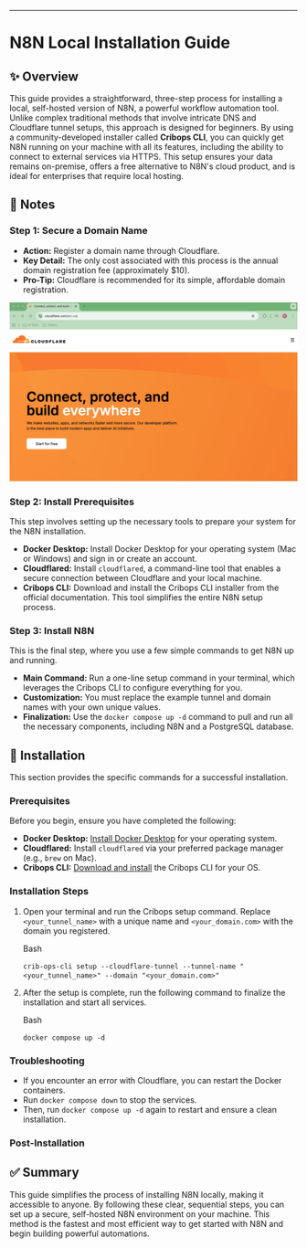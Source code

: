 ---

# N8N Local Installation Guide

## ✨ Overview

This guide provides a straightforward, three-step process for installing a local, self-hosted version of N8N, a powerful workflow automation tool. Unlike complex traditional methods that involve intricate DNS and Cloudflare tunnel setups, this approach is designed for beginners. By using a community-developed installer called **Cribops CLI**, you can quickly get N8N running on your machine with all its features, including the ability to connect to external services via HTTPS. This setup ensures your data remains on-premise, offers a free alternative to N8N's cloud product, and is ideal for enterprises that require local hosting.

## 📝 Notes

### Step 1: Secure a Domain Name

- **Action:** Register a domain name through Cloudflare.
- **Key Detail:** The only cost associated with this process is the annual domain registration fee (approximately $10).
- **Pro-Tip:** Cloudflare is recommended for its simple, affordable domain registration.

![Cloudflare](Images/cloudflare-1.png)

### Step 2: Install Prerequisites

This step involves setting up the necessary tools to prepare your system for the N8N installation.

- **Docker Desktop:** Install Docker Desktop for your operating system (Mac or Windows) and sign in or create an account.
- **Cloudflared:** Install `cloudflared`, a command-line tool that enables a secure connection between Cloudflare and your local machine.
- **Cribops CLI:** Download and install the Cribops CLI installer from the official documentation. This tool simplifies the entire N8N setup process.

### Step 3: Install N8N

This is the final step, where you use a few simple commands to get N8N up and running.

- **Main Command:** Run a one-line setup command in your terminal, which leverages the Cribops CLI to configure everything for you.
- **Customization:** You must replace the example tunnel and domain names with your own unique values.
- **Finalization:** Use the `docker compose up -d` command to pull and run all the necessary components, including N8N and a PostgreSQL database.

## 🚀 Installation

This section provides the specific commands for a successful installation.

### Prerequisites

Before you begin, ensure you have completed the following:

- **Docker Desktop:** [Install Docker Desktop](https://www.google.com/search?q=https://docs.docker.com/desktop/install/) for your operating system.
- **Cloudflared:** Install `cloudflared` via your preferred package manager (e.g., `brew` on Mac).
- **Cribops CLI:** [Download and install](https://www.google.com/search?q=https://github.com/CribOps/docs/blob/main/docs/README.md) the Cribops CLI for your OS.

### Installation Steps

1.  Open your terminal and run the Cribops setup command. Replace `<your_tunnel_name>` with a unique name and `<your_domain.com>` with the domain you registered.

    Bash

    ```
    crib-ops-cli setup --cloudflare-tunnel --tunnel-name "<your_tunnel_name>" --domain "<your_domain.com>"

    ```

2.  After the setup is complete, run the following command to finalize the installation and start all services.

    Bash

    ```
    docker compose up -d

    ```

### Troubleshooting

- If you encounter an error with Cloudflare, you can restart the Docker containers.
- Run `docker compose down` to stop the services.
- Then, run `docker compose up -d` again to restart and ensure a clean installation.

### Post-Installation

## ✅ Summary

This guide simplifies the process of installing N8N locally, making it accessible to anyone. By following these clear, sequential steps, you can set up a secure, self-hosted N8N environment on your machine. This method is the fastest and most efficient way to get started with N8N and begin building powerful automations.
